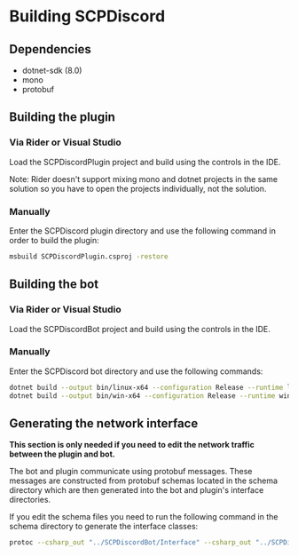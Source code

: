 # Building SCPDiscord

## Dependencies
- dotnet-sdk (8.0)
- mono
- protobuf

## Building the plugin

### Via Rider or Visual Studio

Load the SCPDiscordPlugin project and build using the controls in the IDE.

Note: Rider doesn't support mixing mono and dotnet projects in the same solution so you have to open the projects individually, not the solution.

### Manually

Enter the SCPDiscord plugin directory and use the following command in order to build the plugin:
```bash
msbuild SCPDiscordPlugin.csproj -restore
```

## Building the bot

### Via Rider or Visual Studio

Load the SCPDiscordBot project and build using the controls in the IDE.

### Manually

Enter the SCPDiscord bot directory and use the following commands:
```bash
dotnet build --output bin/linux-x64 --configuration Release --runtime linux-x64
dotnet build --output bin/win-x64 --configuration Release --runtime win-x64
```

## Generating the network interface

**This section is only needed if you need to edit the network traffic between the plugin and bot.**

The bot and plugin communicate using protobuf messages. These messages are constructed from protobuf schemas located in the schema directory which are then generated into the bot and plugin's interface directories.

If you edit the schema files you need to run the following command in the schema directory to generate the interface classes:
```bash
protoc --csharp_out "../SCPDiscordBot/Interface" --csharp_out "../SCPDiscordPlugin/Interface" --proto_path . *.proto ./BotToPlugin/*.proto ./PluginToBot/*.proto
```
